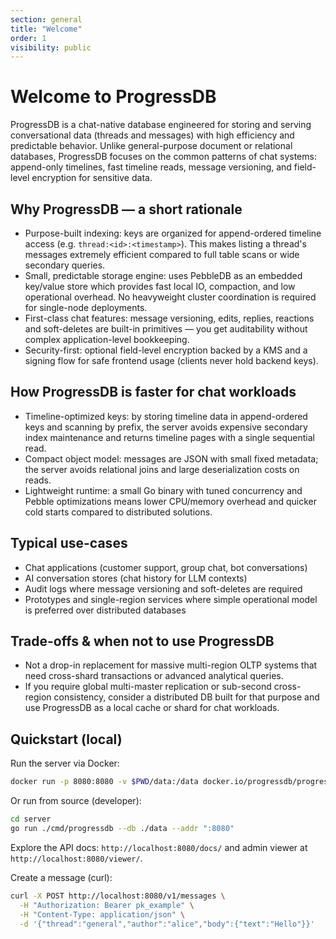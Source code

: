 ```yaml
---
section: general
title: "Welcome"
order: 1
visibility: public
---
```


<!-- ProgressDB Logo -->

# Welcome to ProgressDB

ProgressDB is a chat-native database engineered for storing and
serving conversational data (threads and messages) with high efficiency
and predictable behavior. Unlike general-purpose document or relational
databases, ProgressDB focuses on the common patterns of chat systems:
append-only timelines, fast timeline reads, message versioning, and
field-level encryption for sensitive data.

## Why ProgressDB — a short rationale

- Purpose-built indexing: keys are organized for append-ordered timeline
  access (e.g. `thread:<id>:<timestamp>`). This makes listing a thread's
  messages extremely efficient compared to full table scans or wide
  secondary queries.
- Small, predictable storage engine: uses PebbleDB as an embedded key/value
  store which provides fast local IO, compaction, and low operational
  overhead. No heavyweight cluster coordination is required for single-node
  deployments.
- First-class chat features: message versioning, edits, replies, reactions
  and soft-deletes are built-in primitives — you get auditability without
  complex application-level bookkeeping.
- Security-first: optional field-level encryption backed by a KMS and a
  signing flow for safe frontend usage (clients never hold backend keys).

## How ProgressDB is faster for chat workloads

- Timeline-optimized keys: by storing timeline data in append-ordered keys
  and scanning by prefix, the server avoids expensive secondary index
  maintenance and returns timeline pages with a single sequential read.
- Compact object model: messages are JSON with small fixed metadata; the
  server avoids relational joins and large deserialization costs on reads.
- Lightweight runtime: a small Go binary with tuned concurrency and
  Pebble optimizations means lower CPU/memory overhead and quicker cold
  starts compared to distributed solutions.

## Typical use-cases

- Chat applications (customer support, group chat, bot conversations)
- AI conversation stores (chat history for LLM contexts)
- Audit logs where message versioning and soft-deletes are required
- Prototypes and single-region services where simple operational model is
  preferred over distributed databases

## Trade-offs & when not to use ProgressDB

- Not a drop-in replacement for massive multi-region OLTP systems that
  need cross-shard transactions or advanced analytical queries.
- If you require global multi-master replication or sub-second cross-region
  consistency, consider a distributed DB built for that purpose and use
  ProgressDB as a local cache or shard for chat workloads.

## Quickstart (local)

Run the server via Docker:

```sh
docker run -p 8080:8080 -v $PWD/data:/data docker.io/progressdb/progressdb --db /data/progressdb
```

Or run from source (developer):

```sh
cd server
go run ./cmd/progressdb --db ./data --addr ":8080"
```

Explore the API docs: `http://localhost:8080/docs/` and admin viewer at
`http://localhost:8080/viewer/`.

Create a message (curl):

```sh
curl -X POST http://localhost:8080/v1/messages \
  -H "Authorization: Bearer pk_example" \
  -H "Content-Type: application/json" \
  -d '{"thread":"general","author":"alice","body":{"text":"Hello"}}'
```
